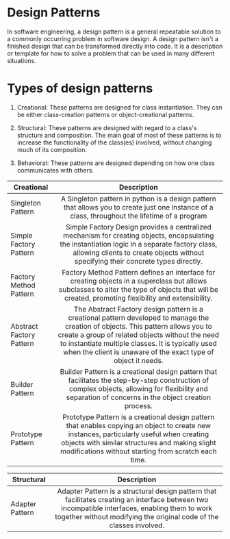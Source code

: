 # Design Patterns
In software engineering, a design pattern is a general repeatable solution to a commonly occurring problem in software design. A design pattern isn't a finished design that can be transformed directly into code. It is a description or template for how to solve a problem that can be used in many different situations.

# Types of design patterns
1. Creational: These patterns are designed for class instantiation. They can be either class-creation patterns or object-creational patterns.

2. Structural: These patterns are designed with regard to a class's structure and composition. The main goal of most of these patterns is to increase the functionality of the class(es) involved, without changing much of its composition.

3. Behavioral: These patterns are designed depending on how one class communicates with others.




| Creational                        | Description                   |
| -------------                     |:-------------:                |
| Singleton Pattern                         | A Singleton pattern in python is a design pattern that allows you to create just one instance of a class, throughout the lifetime of a program                 |
| Simple Factory Pattern                             | Simple Factory Design provides a centralized mechanism for creating objects, encapsulating the instantiation logic in a separate factory class, allowing clients to create objects without specifying their concrete types directly.
| Factory Method Pattern                             | Factory Method Pattern defines an interface for creating objects in a superclass but allows subclasses to alter the type of objects that will be created, promoting flexibility and extensibility.
| Abstract Factory Pattern                           | The Abstract Factory design pattern is a creational pattern developed to manage the creation of objects. This pattern allows you to create a group of related objects without the need to instantiate multiple classes. It is typically used when the client is unaware of the exact type of object it needs.
| Builder Pattern                                    | Builder Pattern is a creational design pattern that facilitates the step-by-step construction of complex objects, allowing for flexibility and separation of concerns in the object creation process.
| Prototype Pattern                                  | Prototype Pattern is a creational design pattern that enables copying an object to create new instances, particularly useful when creating objects with similar structures and making slight modifications without starting from scratch each time.



| Structural                        | Description                   |
| -------------                     |:-------------:                |
| Adapter Pattern                                                   | Adapter Pattern is a structural design pattern that facilitates creating an interface between two incompatible interfaces, enabling them to work together without modifying the original code of the classes involved.
